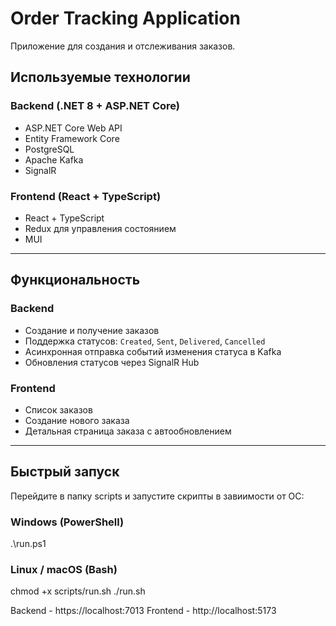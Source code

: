 # Order Tracking Application

Приложение для создания и отслеживания заказов. 

## Используемые технологии

### Backend (.NET 8 + ASP.NET Core)

- ASP.NET Core Web API
- Entity Framework Core
- PostgreSQL
- Apache Kafka
- SignalR
### Frontend (React + TypeScript)

- React + TypeScript
- Redux для управления состоянием
- MUI

---

## Функциональность

### Backend

- Создание и получение заказов
- Поддержка статусов: `Created`, `Sent`, `Delivered`, `Cancelled`
- Асинхронная отправка событий изменения статуса в Kafka
- Обновления статусов через SignalR Hub
### Frontend

- Список заказов
- Создание нового заказа
- Детальная страница заказа с автообновлением

---
## Быстрый запуск

Перейдите в папку scripts и запустите скрипты в завиимости от ОС:
### Windows (PowerShell)

.\run.ps1

###  Linux / macOS (Bash)

chmod +x scripts/run.sh
./run.sh


Backend - https://localhost:7013
Frontend - http://localhost:5173
